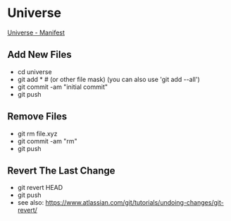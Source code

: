 # Universe

[Universe - Manifest](https://rawgit.com/jftuga/universe/master/gh-manifest.html)

## Add New Files

- cd universe
- git add * # (or other file mask) (you can also use 'git add --all')
- git commit -am "initial commit"
- git push


## Remove Files

- git rm file.xyz
- git commit -am "rm"
- git push

## Revert The Last Change

- git revert HEAD
- git push
- see also: https://www.atlassian.com/git/tutorials/undoing-changes/git-revert/

